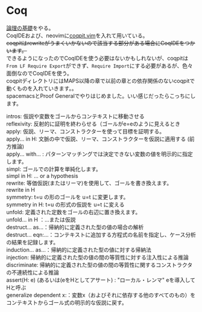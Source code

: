 # Coq
[論理の基礎](https://www.chiguri.info/sfja/lf/)をやる。  
CoqIDEおよび、neovimに[coqpit.vim](https://github.com/LumaKernel/coqpit.vim)を入れて用いている。  
~~coqpitはrewriteがうまくいかないので該当する部分がある場合にCoqIDEをつかいます。~~  
できるようになったのでCoqIDEを使う必要はないかもしれないが、coqpitは`From LF Require Export`ができず、`Require Import`にする必要があるが、色々面倒なのでCoqIDEを使う。  
coqpitディレクトリにはMAPS以降の章で以前の章との依存関係のないcoqpitで動くものを入れていきます。。  
spacemacsとProof Generalでやりはじめました。いい感じだったらこっちにします。  


intros: 仮説や変数をゴールからコンテキストに移動させる  
reflexivity: 反射的に証明を終わらせる（ゴールがe=eのように見えるとき  
apply: 仮説、リーマ、コンストラクターを使って目標を証明する。  
apply... in H: 文脈の中で仮説、リーマ、コンストラクターを仮説に適用する (前方推論)  
apply... with... : パターンマッチングでは決定できない変数の値を明示的に指定します。  
simpl: ゴールでの計算を単純化します。  
simpl in H: ... or a hypothesis  
rewrite: 等価仮説(またはリーマ)を使用して、ゴールを書き換えます。  
rewrite in H  
symmetry: t=u の形のゴールを u=t に変更します。  
symmetry in H: t=u の形式の仮説を u=t に変える  
unfold: 定義された定数をゴールの右辺に置き換えます。  
unfold... in H ：...または仮説  
destruct... as...：帰納的に定義された型の値の場合の解析  
destruct... eqn:...：コンテキストに追加する方程式の名前を指定し、ケース分析の結果を記録します。  
induction... as...：帰納的に定義された型の値に対する帰納法  
injection: 帰納的に定義された型の値の間の等質性に対する注入性による推論  
discriminate: 帰納的に定義された型の値の間の等質性に関するコンストラクタの不連続性による推論  
assert(H: e) (あるいは(eをHとしてアサート) : "ローカル・レンマ" eを導入してHと呼ぶ  
generalize dependent x:：変数x（およびそれに依存する他のすべてのもの）をコンテキストからゴール式の明示的な仮説に戻す。
